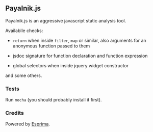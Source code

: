 ## Payalnik.js

Payalnik.js is an aggressive javascript static analysis tool.

Availablle checks:

* `return` when inside `filter`, `map` or similar, also arguments for an anonymous function passed to them

* jsdoc signature for function declaration and function expression

* global selectors when inside jquery widget constructor

and some others.

### Tests

Run `mocha` (you should probably install it first).

### Credits

Powered by [Esprima](https://github.com/ariya/esprima).

